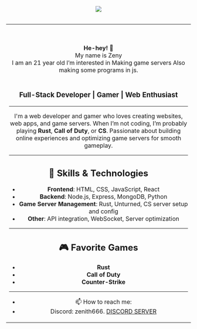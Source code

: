 <div align="center">
<img src="https://i.imgur.com/FMdfaKh.gif">
<br><br>
<table width="100%">
<td width="50%">
<div align="center">

  
&nbsp;<p align="center">
<b>He-hey! 👋</b><br>
My name is Zeny<br>
I am an 21 year old I’m interested in Making game servers Also making some programs in js.<br><br>

### Full-Stack Developer | Gamer | Web Enthusiast

---

I'm a web developer and gamer who loves creating websites, web apps, and game servers. When I’m not coding, I’m probably playing **Rust**, **Call of Duty**, or **CS**. Passionate about building online experiences and optimizing game servers for smooth gameplay.

---

## 🚀 Skills & Technologies

- **Frontend**: HTML, CSS, JavaScript, React
- **Backend**: Node.js, Express, MongoDB, Python
- **Game Server Management**: Rust, Unturned, CS server setup and config
- **Other**: API integration, WebSocket, Server optimization

---

## 🎮 Favorite Games

- **Rust**
- **Call of Duty**
- **Counter-Strike**

---






- 📫 How to reach me:
- Discord: zenith666.
[DISCORD SERVER](https://discord.gg/legendntw)

